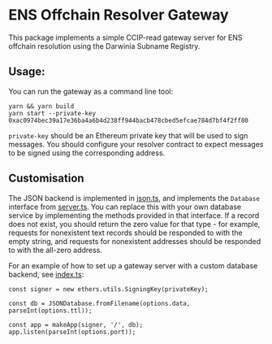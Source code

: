 # ENS Offchain Resolver Gateway
This package implements a simple CCIP-read gateway server for ENS offchain resolution using the Darwinia Subname Registry.

## Usage:
You can run the gateway as a command line tool:

```
yarn && yarn build
yarn start --private-key 0xac0974bec39a17e36ba4a6b4d238ff944bacb478cbed5efcae784d7bf4f2ff80
```

`private-key` should be an Ethereum private key that will be used to sign messages. You should configure your resolver contract to expect messages to be signed using the corresponding address.

## Customisation
The JSON backend is implemented in [json.ts](src/json.ts), and implements the `Database` interface from [server.ts](src/server.ts). You can replace this with your own database service by implementing the methods provided in that interface. If a record does not exist, you should return the zero value for that type - for example, requests for nonexistent text records should be responded to with the empty string, and requests for nonexistent addresses should be responded to with the all-zero address.

For an example of how to set up a gateway server with a custom database backend, see [index.ts](src/index.ts):
```
const signer = new ethers.utils.SigningKey(privateKey);

const db = JSONDatabase.fromFilename(options.data, parseInt(options.ttl));

const app = makeApp(signer, '/', db);
app.listen(parseInt(options.port));
```
